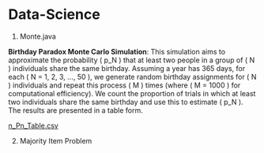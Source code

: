 # Data-Science

1. Monte.java 

**Birthday Paradox Monte Carlo Simulation**: This simulation aims to approximate the probability \( p_N \) that at least two people in a group of \( N \) individuals share the same birthday. Assuming a year has 365 days, for each \( N = 1, 2, 3, ..., 50 \), we generate random birthday assignments for \( N \) individuals and repeat this process \( M \) times (where \( M = 1000 \) for computational efficiency). We count the proportion of trials in which at least two individuals share the same birthday and use this to estimate \( p_N \). The results are presented in a table form.

  
[n_Pn_Table.csv](https://github.com/user-attachments/files/16885997/n_Pn_Table.csv)

2. Majority Item Problem

